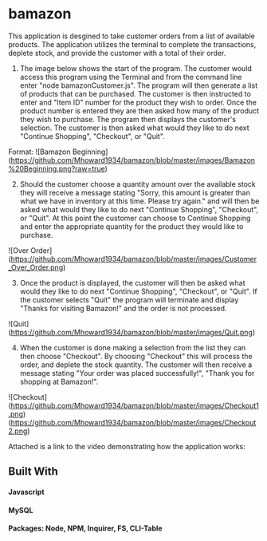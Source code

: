 # bamazon
This application is desgined to take customer orders from a list of available products.  The application utilizes the terminal to complete the transactions, deplete stock, and provide the customer with a total of their order.

1. The image below shows the start of the program.  The customer would access this program using the Terminal and from the command line enter "node bamazonCustomer.js".  The program will then generate a list of products that can be purchased.  The customer is then instructed to enter and "Item ID" number for the product they wish to order.  Once the product number is entered they are then asked how many of the product they wish to purchase.  The program then displays the customer's selection.  The customer is then asked what would they like to do next "Continue Shopping", "Checkout", or "Quit".

Format: ![Bamazon Beginning]
(https://github.com/Mhoward1934/bamazon/blob/master/images/Bamazon%20Beginning.png?raw=true)

2. Should the customer choose a quantity amount over the available stock they will receive a message stating "Sorry, this amount is greater than what we have in inventory at this time.  Please try again." and will then be asked what would they like to do next "Continue Shopping", "Checkout", or "Quit".  At this point the customer can choose to Continue Shopping and enter the appropriate quantity for the product they would like to purchase.

![Over Order]
(https://github.com/Mhoward1934/bamazon/blob/master/images/Customer_Over_Order.png)

3. Once the product is displayed, the customer will then be asked what would they like to do next "Continue Shopping", "Checkout", or "Quit".  If the customer selects "Quit" the program will terminate and display "Thanks for visiting Bamazon!" and the order is not processed.

![Quit]
(https://github.com/Mhoward1934/bamazon/blob/master/images/Quit.png)

4. When the customer is done making a selection from the list they can then choose "Checkout". By choosing "Checkout" this will process the order, and deplete the stock quantity.  The customer will then receive a message stating "Your order was placed successfully!", "Thank you for shopping at Bamazon!".

![Checkout]
(https://github.com/Mhoward1934/bamazon/blob/master/images/Checkout1.png)
(https://github.com/Mhoward1934/bamazon/blob/master/images/Checkout2.png)


Attached is a link to the video demonstrating how the application works:


## Built With
#### Javascript
#### MySQL
#### Packages: Node, NPM, Inquirer, FS, CLI-Table
